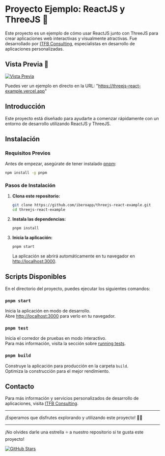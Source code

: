 # Proyecto Ejemplo: ReactJS y ThreeJS 🚀

Este proyecto es un ejemplo de cómo usar ReactJS junto con ThreeJS para crear aplicaciones web interactivas y visualmente atractivas. Fue desarrollado por [ITFB Consulting](https://itfbconsulting.com/desarrollo-de-apps/), especialistas en desarrollo de aplicaciones personalizadas.

## Vista Previa 🎥

[![Vista Previa](https://itfb.b-cdn.net/github/ThreeJS%20Ejemplo.gif)](https://threejs-react-example.vercel.app)

Puedes ver un ejemplo en directo en la URL: "https://threejs-react-example.vercel.app"

## Introducción

Este proyecto está diseñado para ayudarte a comenzar rápidamente con un entorno de desarrollo utilizando ReactJS y ThreeJS.

## Instalación

### Requisitos Previos

Antes de empezar, asegúrate de tener instalado [pnpm](https://pnpm.io/):

```bash
npm install -g pnpm
```

### Pasos de Instalación

1. **Clona este repositorio:**

    ```bash
    git clone https://github.com/iberoapp/threejs-react-example.git
    cd threejs-react-example
    ```

2. **Instala las dependencias:**

    ```bash
    pnpm install
    ```

3. **Inicia la aplicación:**

    ```bash
    pnpm start
    ```

    La aplicación se abrirá automáticamente en tu navegador en [http://localhost:3000](http://localhost:3000).

## Scripts Disponibles

En el directorio del proyecto, puedes ejecutar los siguientes comandos:

### `pnpm start`

Inicia la aplicación en modo de desarrollo.\
Abre [http://localhost:3000](http://localhost:3000) para verlo en tu navegador.

### `pnpm test`

Inicia el corredor de pruebas en modo interactivo.\
Para más información, visita la sección sobre [running tests](https://facebook.github.io/create-react-app/docs/running-tests).

### `pnpm build`

Construye la aplicación para producción en la carpeta `build`.\
Optimiza la construcción para el mejor rendimiento.

## Contacto

Para más información y servicios personalizados de desarrollo de aplicaciones, visita [ITFB Consulting](https://itfbconsulting.com/#contact).

---

¡Esperamos que disfrutes explorando y utilizando este proyecto! 🚀✨

---

¡No olvides darle una estrella ⭐ a nuestro repositorio si te gusta este proyecto!

[![GitHub Stars](https://via.placeholder.com/150x30?text=⭐+Dale+una+estrella)](https://github.com/iberoapp/threejs-react-example)